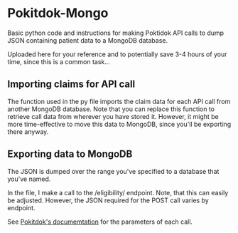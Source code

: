 # Pokitdok-Mongo
Basic python code and instructions for making Poktidok API calls to dump JSON containing patient data to a MongoDB database. 

Uploaded here for your reference and to potentially save 3-4 hours of your time, since this is a common task...

## Importing claims for API call

The function used in the py file imports the claim data for each API call from another MongoDB database. Note that you can replace this function to retrieve call data from wherever you have stored it. However, it might be more time-effective to move this data to MongoDB, since you'll be exporting there anyway.

## Exporting data to MongoDB

The JSON is dumped over the range you've specified to a database that you've named.

In the file, I make a call to the /eligibility/ endpoint. Note, that this can easily be adjusted. However, the JSON required for the POST call varies by endpoint.

See [Pokitdok's documemtation](https://platform.pokitdok.com/documentation/v4/#activities) for the parameters of each call.
